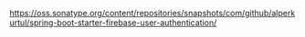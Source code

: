 
https://oss.sonatype.org/content/repositories/snapshots/com/github/alperkurtul/spring-boot-starter-firebase-user-authentication/

